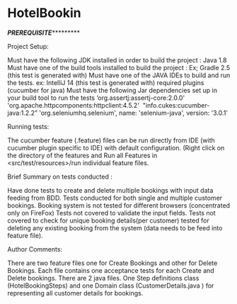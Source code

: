 # HotelBookin
***********PREREQUISITE********************

Project Setup: 

Must have the following JDK installed in order to build the project : Java 1.8
Must have one of the build tools installed to build the project : Ex; Gradle 2.5 (this test is generated with)
Must have one of the JAVA IDEs  to build and run the tests. ex: IntelliJ  14 (this test is generated with)
   required plugins (cucumber for java) 
Must have the following Jar dependencies set up in your build tool to run the tests
  ‘org.assertj:assertj-core:2.0.0'  'org.apache.httpcomponents:httpclient:4.5.2'  "info.cukes:cucumber-java:1.2.2”
'org.seleniumhq.selenium', name: 'selenium-java', version: '3.0.1' 



Running tests:

  The cucumber feature (.feature) files can be run directly from IDE (with cucumber plugin specific to IDE) with default configuration.  (Right click on the directory of the features and Run all Features in <src/test/resources>/run individual feature files.

Brief Summary on tests conducted :

Have done tests to create and delete multiple bookings with input data feeding from BDD.
Tests conducted for both single and multiple customer bookings.
Booking system is not tested for different browsers (concentrated only on FireFox)
Tests not covered to validate the input fields.
Tests not covered to check for unique booking details(per customer)
tested for deleting any existing booking from the system (data needs to be feed into feature file).

Author Comments:

  There are two feature files one for Create Bookings  and other for Delete Bookings. 
  Each file contains one acceptance tests for each Create and Delete bookings.
  There are 2 java files. One Step definitions class (HotelBookingSteps) and one Domain class (CustomerDetails.java ) for representing all customer details for bookings.
 



